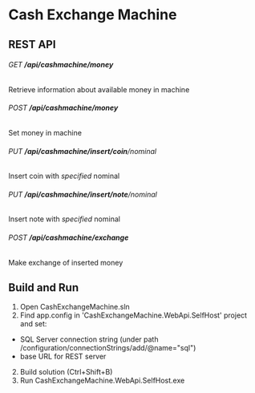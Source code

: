 # Cash Exchange Machine


## REST API
###### GET  **/api/cashmachine/money** 
Retrieve information about available money in machine

###### POST **/api/cashmachine/money** 
Set money in machine

###### PUT  **/api/cashmachine/insert/coin**/*nominal* 
Insert coin with *specified* nominal

###### PUT  **/api/cashmachine/insert/note**/*nominal* 
Insert note with *specified* nominal

###### POST **/api/cashmachine/exchange**
Make exchange of inserted money


## Build and Run
1. Open CashExchangeMachine.sln
2. Find app.config in 'CashExchangeMachine.WebApi.SelfHost' project and set:
 * SQL Server connection string (under path /configuration/connectionStrings/add/@name="sql")
 * base URL for REST server
2. Build solution (Ctrl+Shift+B)
3. Run CashExchangeMachine.WebApi.SelfHost.exe



